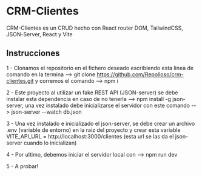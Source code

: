 # CRM-Clientes
CRM-Clientes es un CRUD hecho con React router DOM, TailwindCSS, JSON-Server, React y Vite

## Instrucciones 

1 - Clonamos el repositorio en el fichero deseado escribiendo esta linea de comando en la termina --> git clone https://github.com/Repolloso/crm-clientes.git y corremos el comando --> npm i

2 - Este proyecto al utilizar un fake REST API (JSON-server) se debe instalar esta dependencia en caso de no tenerla --> npm install -g json-server, una vez instalado debe inicializarse el servidor con este comando --> json-server --watch db.json

3 - Una vez instalado e inicializado el json-server, se debe crear un archivo .env (variable de entorno) en la raiz del proyecto y crear esta variable VITE_API_URL = http://localhost:3000/clientes (esta url se las da el json-server cuando lo inicializan)

4 - Por ultimo, debemos iniciar el servidor local con --> npm run dev

5 - A probar!
